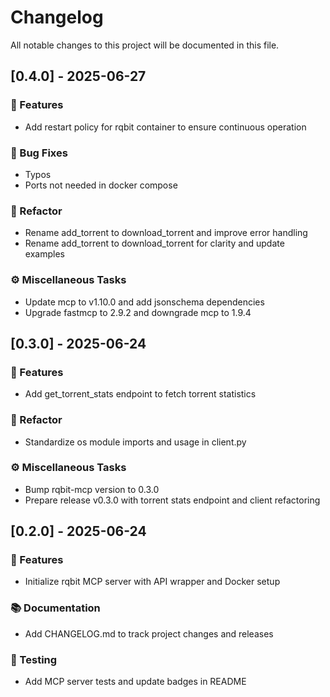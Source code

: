 # Changelog

All notable changes to this project will be documented in this file.

## [0.4.0] - 2025-06-27

### 🚀 Features

- Add restart policy for rqbit container to ensure continuous operation

### 🐛 Bug Fixes

- Typos
- Ports not needed in docker compose

### 🚜 Refactor

- Rename add_torrent to download_torrent and improve error handling
- Rename add_torrent to download_torrent for clarity and update examples

### ⚙️ Miscellaneous Tasks

- Update mcp to v1.10.0 and add jsonschema dependencies
- Upgrade fastmcp to 2.9.2 and downgrade mcp to 1.9.4

## [0.3.0] - 2025-06-24

### 🚀 Features

- Add get_torrent_stats endpoint to fetch torrent statistics

### 🚜 Refactor

- Standardize os module imports and usage in client.py

### ⚙️ Miscellaneous Tasks

- Bump rqbit-mcp version to 0.3.0
- Prepare release v0.3.0 with torrent stats endpoint and client refactoring

## [0.2.0] - 2025-06-24

### 🚀 Features

- Initialize rqbit MCP server with API wrapper and Docker setup

### 📚 Documentation

- Add CHANGELOG.md to track project changes and releases

### 🧪 Testing

- Add MCP server tests and update badges in README

<!-- generated by git-cliff -->
